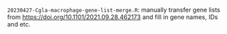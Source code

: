 `20230427-Cgla-macrophage-gene-list-merge.R`: manually transfer gene lists from https://doi.org/10.1101/2021.09.28.462173 and fill in gene names, IDs and etc.
